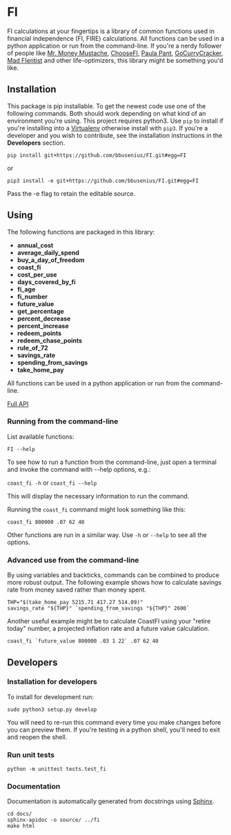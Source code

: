 # FI

FI calculations at your fingertips is a library of common functions used in financial independence (FI, FIRE) calculations. All functions can be used in a python application or run from the command-line. If you're a nerdy follower of people like [Mr. Money Mustache](http://www.mrmoneymustache.com/), [ChooseFI](https://www.choosefi.com/), [Paula Pant](https://affordanything.com/a), [GoCurryCracker](https://www.gocurrycracker.com/), [Mad FIentist](https://www.madfientist.com/) and other life-optimizers, this library might be something you'd like.

## Installation

This package is pip installable. To get the newest code use one of the following commands. Both should work depending on what kind of an environment you're using. This project requires python3. Use `pip` to install if you're installing into a [Virtualenv](https://virtualenv.pypa.io/en/stable/) otherwise install with `pip3`. If you're a developer and you wish to contribute, see the installation instructions in the **Developers** section.

```
pip install git+https://github.com/bbusenius/FI.git#egg=FI
```

or

```
pip3 install -e git+https://github.com/bbusenius/FI.git#egg=FI
```
Pass the -e flag to retain the editable source.

## Using

The following functions are packaged in this library:

- **annual_cost**
- **average_daily_spend**
- **buy_a_day_of_freedom**
- **coast_fi**
- **cost_per_use**
- **days_covered_by_fi**
- **fi_age**
- **fi_number**
- **future_value**
- **get_percentage**
- **percent_decrease**
- **percent_increase**
- **redeem_points**
- **redeem_chase_points**
- **rule_of_72**
- **savings_rate**
- **spending_from_savings**
- **take_home_pay**

All functions can be used in a python application or run from the command-line.

[Full API](https://fi.readthedocs.io/en/latest/source/fi.html)

### Running from the command-line

List available functions:

```FI --help```

To see how to run a function from the command-line, just open a terminal and invoke the command with --help options, e.g.:

```coast_fi -h``` or ```coast_fi --help```

This will display the necessary information to run the command.

Running the `coast_fi` command might look something like this:

```
coast_fi 800000 .07 62 40
```

Other functions are run in a similar way. Use `-h` or `--help` to see all the options.

### Advanced use from the command-line

By using variables and backticks, commands can be combined to produce more robust output. The following example shows how to calculate savings rate from money saved rather than money spent.

```
THP="$(take_home_pay 5215.71 417.27 514.09)"
savings_rate "${THP}" `spending_from_savings "${THP}" 2600`
```

Another useful example might be to calculate CoastFI using your "retire today" number, a projected inflation rate and a future value calculation.

```
coast_fi `future_value 800000 .03 1 22` .07 62 40
```

## Developers

### Installation for developers

To install for development run:
```
sudo python3 setup.py develop
```
You will need to re-run this command every time you make changes before you can preview them. If you're testing in a python shell, you'll need to exit and reopen the shell.

### Run unit tests

```
python -m unittest tests.test_fi
```

### Documentation

Documentation is automatically generated from docstrings using [Sphinx](https://docs.readthedocs.io/en/latest/getting_started.html#write-your-docs).

```
cd docs/
sphinx-apidoc -o source/ ../fi
make html
```

